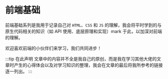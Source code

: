 # 前端基础

前端基础系列是我用于记录自己对 `HTML`、`CSS` 和 `JS` 的理解，我会将平时学到的与原生代码相关的知识（如 API 使用、底层原理和实现）mark 于此，以加深对前端的理解。

欢迎喜欢前端的小伙伴们来学习，我们共同进步！

:::tip 在此声明
文章中的内容并不全是我自己的原创，而是我在学习其他大佬的文章时产生的心得体会以及对学习知识的整理，我会在文章的最后将我所参考的链接逐一列出。
:::
